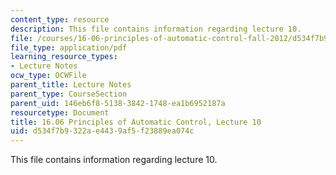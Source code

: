 ```yaml
---
content_type: resource
description: This file contains information regarding lecture 10.
file: /courses/16-06-principles-of-automatic-control-fall-2012/d534f7b9322ae4439af5f23889ea074c_MIT16_06F12_Lecture_10.pdf
file_type: application/pdf
learning_resource_types:
- Lecture Notes
ocw_type: OCWFile
parent_title: Lecture Notes
parent_type: CourseSection
parent_uid: 146eb6f8-5138-3842-1748-ea1b6952187a
resourcetype: Document
title: 16.06 Principles of Automatic Control, Lecture 10
uid: d534f7b9-322a-e443-9af5-f23889ea074c
---
```

This file contains information regarding lecture 10.

